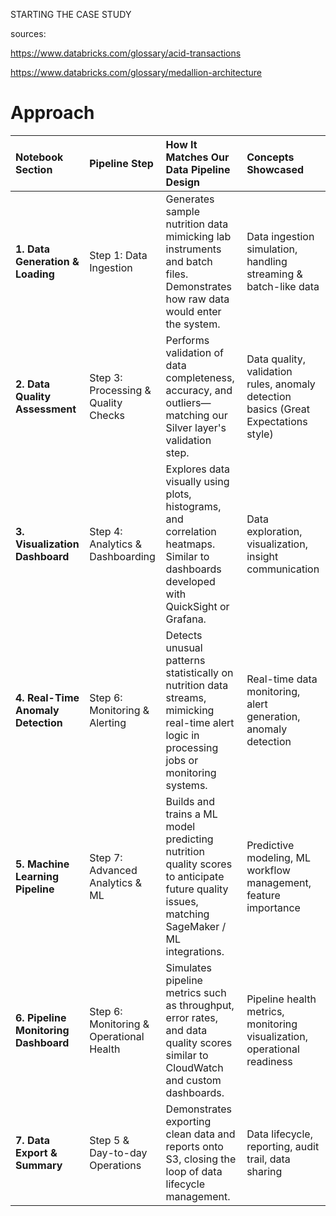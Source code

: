 STARTING THE CASE STUDY  

sources: 

https://www.databricks.com/glossary/acid-transactions


https://www.databricks.com/glossary/medallion-architecture


# Approach

| Notebook Section | Pipeline Step | How It Matches Our Data Pipeline Design | Concepts Showcased |
| :-- | :-- | :-- | :-- |
| **1. Data Generation \& Loading** | Step 1: Data Ingestion | Generates sample nutrition data mimicking lab instruments and batch files. Demonstrates how raw data would enter the system. | Data ingestion simulation, handling streaming \& batch-like data |
| **2. Data Quality Assessment** | Step 3: Processing \& Quality Checks | Performs validation of data completeness, accuracy, and outliers—matching our Silver layer's validation step. | Data quality, validation rules, anomaly detection basics (Great Expectations style) |
| **3. Visualization Dashboard** | Step 4: Analytics \& Dashboarding | Explores data visually using plots, histograms, and correlation heatmaps. Similar to dashboards developed with QuickSight or Grafana. | Data exploration, visualization, insight communication |
| **4. Real-Time Anomaly Detection** | Step 6: Monitoring \& Alerting | Detects unusual patterns statistically on nutrition data streams, mimicking real-time alert logic in processing jobs or monitoring systems. | Real-time data monitoring, alert generation, anomaly detection |
| **5. Machine Learning Pipeline** | Step 7: Advanced Analytics \& ML | Builds and trains a ML model predicting nutrition quality scores to anticipate future quality issues, matching SageMaker / ML integrations. | Predictive modeling, ML workflow management, feature importance |
| **6. Pipeline Monitoring Dashboard** | Step 6: Monitoring \& Operational Health | Simulates pipeline metrics such as throughput, error rates, and data quality scores similar to CloudWatch and custom dashboards. | Pipeline health metrics, monitoring visualization, operational readiness |
| **7. Data Export \& Summary** | Step 5 \& Day-to-day Operations | Demonstrates exporting clean data and reports onto S3, closing the loop of data lifecycle management. | Data lifecycle, reporting, audit trail, data sharing |
